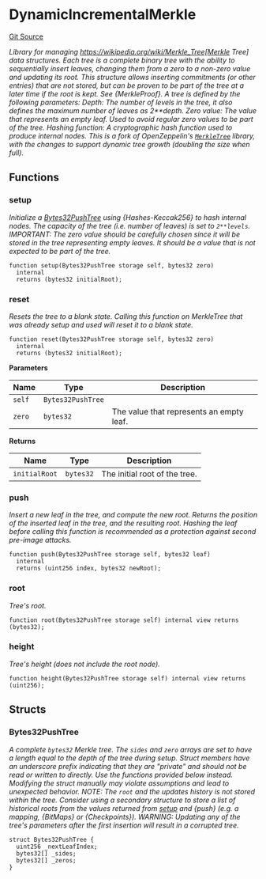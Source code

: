 # DynamicIncrementalMerkle
[Git Source](https://github.com/matter-labs/zksync-contracts/blob/a1506a91fd7e3b73aa6fe10caf12e32f39e26211/contracts/l1-contracts/common/libraries/DynamicIncrementalMerkle.sol)

*Library for managing https://wikipedia.org/wiki/Merkle_Tree[Merkle Tree] data structures.
Each tree is a complete binary tree with the ability to sequentially insert leaves, changing them from a zero to a
non-zero value and updating its root. This structure allows inserting commitments (or other entries) that are not
stored, but can be proven to be part of the tree at a later time if the root is kept. See {MerkleProof}.
A tree is defined by the following parameters:
Depth: The number of levels in the tree, it also defines the maximum number of leaves as 2**depth.
Zero value: The value that represents an empty leaf. Used to avoid regular zero values to be part of the tree.
Hashing function: A cryptographic hash function used to produce internal nodes.
This is a fork of OpenZeppelin's [`MerkleTree`](https://github.com/OpenZeppelin/openzeppelin-contracts/blob/9af280dc4b45ee5bda96ba47ff829b407eaab67e/contracts/utils/structs/MerkleTree.sol)
library, with the changes to support dynamic tree growth (doubling the size when full).*


## Functions
### setup

*Initialize a [Bytes32PushTree](/contracts/l1-contracts/common/libraries/DynamicIncrementalMerkle.sol/library.DynamicIncrementalMerkle.md#bytes32pushtree) using {Hashes-Keccak256} to hash internal nodes.
The capacity of the tree (i.e. number of leaves) is set to `2**levels`.
IMPORTANT: The zero value should be carefully chosen since it will be stored in the tree representing
empty leaves. It should be a value that is not expected to be part of the tree.*


```solidity
function setup(Bytes32PushTree storage self, bytes32 zero)
  internal
  returns (bytes32 initialRoot);
```

### reset

*Resets the tree to a blank state.
Calling this function on MerkleTree that was already setup and used will reset it to a blank state.*


```solidity
function reset(Bytes32PushTree storage self, bytes32 zero)
  internal
  returns (bytes32 initialRoot);
```
**Parameters**

|Name|Type|Description|
|----|----|-----------|
|`self`|`Bytes32PushTree`||
|`zero`|`bytes32`|The value that represents an empty leaf.|

**Returns**

|Name|Type|Description|
|----|----|-----------|
|`initialRoot`|`bytes32`|The initial root of the tree.|


### push

*Insert a new leaf in the tree, and compute the new root. Returns the position of the inserted leaf in the
tree, and the resulting root.
Hashing the leaf before calling this function is recommended as a protection against
second pre-image attacks.*


```solidity
function push(Bytes32PushTree storage self, bytes32 leaf)
  internal
  returns (uint256 index, bytes32 newRoot);
```

### root

*Tree's root.*


```solidity
function root(Bytes32PushTree storage self) internal view returns (bytes32);
```

### height

*Tree's height (does not include the root node).*


```solidity
function height(Bytes32PushTree storage self) internal view returns (uint256);
```

## Structs
### Bytes32PushTree
*A complete `bytes32` Merkle tree.
The `sides` and `zero` arrays are set to have a length equal to the depth of the tree during setup.
Struct members have an underscore prefix indicating that they are "private" and should not be read or written to
directly. Use the functions provided below instead. Modifying the struct manually may violate assumptions and
lead to unexpected behavior.
NOTE: The `root` and the updates history is not stored within the tree. Consider using a secondary structure to
store a list of historical roots from the values returned from [setup](/contracts/l1-contracts/common/libraries/DynamicIncrementalMerkle.sol/library.DynamicIncrementalMerkle.md#setup) and {push} (e.g. a mapping, {BitMaps} or
{Checkpoints}).
WARNING: Updating any of the tree's parameters after the first insertion will result in a corrupted tree.*


```solidity
struct Bytes32PushTree {
  uint256 _nextLeafIndex;
  bytes32[] _sides;
  bytes32[] _zeros;
}
```

